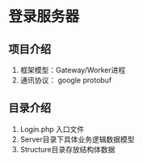 登录服务器
===================

## 项目介绍 ##

 1. 框架模型：Gateway/Worker进程
 2. 通讯协议： google protobuf


## 目录介绍 ##
1. Login.php 入口文件
3. Server目录下具体业务逻辑数据模型
4. Structure目录存放结构体数据
 
 
